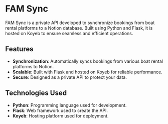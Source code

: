 # FAM Sync

FAM Sync is a private API developed to synchronize bookings from boat rental platforms to a Notion database. Built using Python and Flask, it is hosted on Koyeb to ensure seamless and efficient operations.

## Features

- **Synchronization**: Automatically syncs bookings from various boat rental platforms to Notion.
- **Scalable**: Built with Flask and hosted on Koyeb for reliable performance.
- **Secure**: Designed as a private API to protect your data.

## Technologies Used

- **Python**: Programming language used for development.
- **Flask**: Web framework used to create the API.
- **Koyeb**: Hosting platform used for deployment.
